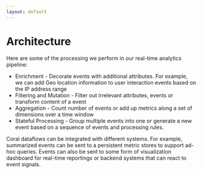 ```yaml
---
layout: default
---
```

<!--
   Licensed to the Apache Software Foundation (ASF) under one or more
   contributor license agreements.  See the NOTICE file distributed with
   this work for additional information regarding copyright ownership.
   The ASF licenses this file to You under the Apache License, Version 2.0
   (the "License"); you may not use this file except in compliance with
   the License.  You may obtain a copy of the License at

       http://www.apache.org/licenses/LICENSE-2.0

   Unless required by applicable law or agreed to in writing, software
   distributed under the License is distributed on an "AS IS" BASIS,
   WITHOUT WARRANTIES OR CONDITIONS OF ANY KIND, either express or implied.
   See the License for the specific language governing permissions and
   limitations under the License.
-->
# Architecture

Here are some of the processing we perform in our real-time analytics pipeline:

* Enrichment - Decorate events with additional attributes. For example, we can add Geo location information to user interaction events based on the IP address range
* Filtering and Mutation - Filter out irrelevant attributes, events or transform content of a event
* Aggregation - Count number of events or add up metrics along a set of dimensions over a time window
* Stateful Processing - Group multiple events into one or generate a new event based on a sequence of events and processing rules. 

Coral dataflows can be integrated with different systems. For example, summarized events can be sent to a persistent metric stores to support ad-hoc queries. Events can also be sent to some form of visualization dashboard for real-time reportings or backend systems that can react to event signals.